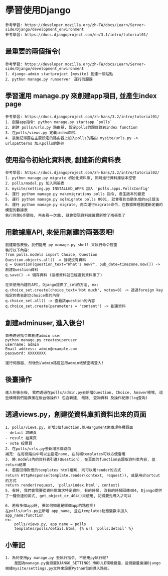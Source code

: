# 學習使用Django
    參考學習: https://developer.mozilla.org/zh-TW/docs/Learn/Server-side/Django/development_environment
    參考學習: https://docs.djangoproject.com/en/3.1/intro/tutorial01/

## 最重要的兩個指令(
    參考學習: https://developer.mozilla.org/zh-TW/docs/Learn/Server-side/Django/development_environment
    1. django-admin startproject [mysite] 創建一個站點
    2. python manage.py runserver　運行伺服器
    
## 學習運用 manage.py 來創建app項目, 並產生index page
    參考學習: https://docs.djangoproject.com/zh-hans/3.2/intro/tutorial01/
    1. 創建app指令: python manage.py startapp `polls`
    2. 創建 polls/urls.py 路由器, 設定polls的跟目錄到index function
    3. 在polls/views.py 定義index函式
    4. 最後記得要在主要設定的路由器上加入polls的路由 mysite/urls.py -> urlspatterns 加入polls的路徑

## 使用指令初始化資料表, 創建新的資料表
    參考學習: https://docs.djangoproject.com/zh-hans/3.2/intro/tutorial02/
    1. python manage.py migrate 初始化資料庫, 同時進行資料庫版本控管
    2. polls/model.py 加入兩張表
    3. mysite/setting.py INSTALLED_APPS 加入 'polls.apps.PollsConfig'
    4. 運行 python manage.py makemigrations polls 指令, 產生版本的變更
    5. 運行 python manage.py sqlmigrate polls 0001, 就會看到自動生成的sql語法
    6. 運行 python manage.py migrate, 再次運行migrate命令，在數據庫裡創建新定義的模型的數據表
    執行完第6步驟後, 再去看一次db, 就會發現資料庫確實新增了兩張表了

## 用數據庫API, 來使用創建的兩張表吧! 
    創建兩張表後，我們能用 py manage.py shell 來執行命令視窗
    執行以下內容: 
    from polls.models import Choice, Question
    Question.objects.all() -> 發現沒有資料
    q = Question(question_text="What's new?", pub_date=timezone.now()) -> 創建Question資料
    q.save() -> 儲存資料 (這樣資料就已經進到資料庫了)
    
    在來使用內建的API, Django提供了_set的方法, ex:
    q.choice_set.create(choice_text='Not much', votes=0) -> 透過foreign key指定的表去創立choice表的內容
    q.choice_set.all() -> 查看該question的內容
    q.choice_set.create(parameters = 'content') -> 創建資料

## 創建adminuser, 進入後台!
    首先透過指令來創建admin user
    python manage.py createsuperuser
    username: admin
    Email address: admin@example.com
    password: XXXXXXXX

    運行伺服器, 然後到/admin路徑並用admin帳號密碼登入!

## 後臺操作
    進入到後台後, 我們透過在polls/admin.py去新增Question, Choice, Answer模塊, 這些模塊我們能直接在後台做操作! 包含新建, 刪除, 查詢資料 及操作紀錄(log查詢)

## 透過views.py，創建從資料庫抓資料出來的頁面
    1. polls/views.py, 新增3個function,並用argument來處理各種頁面
    - detail 詳細頁
    - result 結果頁
    - vote 投票頁
    2. 在polls/urls.py去新增三個路由
    補充: 在每個路由中可以去指定name, 在前端templates可以方便套用
    3. 將.models內的資料表引進(Question), 在頁面的function去讀取資料表內容, 並return結果
    4. 若要回傳對應的templates html檔案, 則可以用render的方式
    return HttpResponse(template.render(context, request)), 或是用shortcut的方式
    return render(request, 'polls/index.html', context)
    5. 有時, 我們會需要從資料庫請求特定資料, 有的時候, 沒有的時候回傳404, Django提供了一種快速的函式, get_object_or_404()來使用, 記得要先導入才可以

    6. 若有多個app時, 要如何知道是哪個app的路徑呢?
    在polls/urls.py去新增 app_name, 並在templates動態變數中加入app_name:function
    ex: 
        polls/views.py, app_name = polls
        templates/polls/detail.html, {% url 'polls:detail' %}
    


## 小筆記
    1. 為何使用py manage.py 去執行指令, 不是用py執行呢?
        是因為manage.py會設置DJANGO_SETTINGS_MODULE環境變量，這個變量會讓Django根據mysite/settings.py文件來設置Python包的導入路徑。